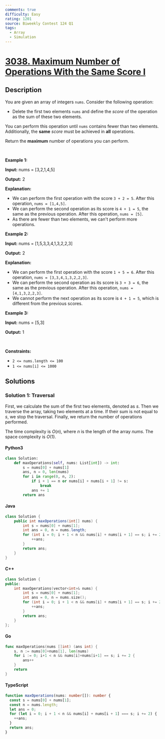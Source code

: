```yaml
---
comments: true
difficulty: Easy
rating: 1201
source: Biweekly Contest 124 Q1
tags:
  - Array
  - Simulation
---
```


<!-- problem:start -->

# [3038. Maximum Number of Operations With the Same Score I](https://leetcode.com/problems/maximum-number-of-operations-with-the-same-score-i)


## Description

<!-- description:start -->

<p>You are given an array of integers <code>nums</code>. Consider the following operation:</p>

<ul>
	<li>Delete the first two elements <code>nums</code> and define the <em>score</em> of the operation as the sum of these two elements.</li>
</ul>

<p>You can perform this operation until <code>nums</code> contains fewer than two elements. Additionally, the <strong>same</strong> <em>score</em> must be achieved in <strong>all</strong> operations.</p>

<p>Return the <strong>maximum</strong> number of operations you can perform.</p>

<p>&nbsp;</p>
<p><strong class="example">Example 1:</strong></p>

<div class="example-block">
<p><strong>Input:</strong> <span class="example-io">nums = [3,2,1,4,5]</span></p>

<p><strong>Output:</strong> <span class="example-io">2</span></p>

<p><strong>Explanation:</strong></p>

<ul>
	<li>We can perform the first operation with the score <code>3 + 2 = 5</code>. After this operation, <code>nums = [1,4,5]</code>.</li>
	<li>We can perform the second operation as its score is <code>4 + 1 = 5</code>, the same as the previous operation. After this operation, <code>nums = [5]</code>.</li>
	<li>As there are fewer than two elements, we can&#39;t perform more operations.</li>
</ul>
</div>

<p><strong class="example">Example 2:</strong></p>

<div class="example-block">
<p><strong>Input:</strong> <span class="example-io">nums = [1,5,3,3,4,1,3,2,2,3]</span></p>

<p><strong>Output:</strong> <span class="example-io">2</span></p>

<p><strong>Explanation:</strong></p>

<ul>
	<li>We can perform the first operation with the score <code>1 + 5 = 6</code>. After this operation, <code>nums = [3,3,4,1,3,2,2,3]</code>.</li>
	<li>We can perform the second operation as its score is <code>3 + 3 = 6</code>, the same as the previous operation. After this operation, <code>nums = [4,1,3,2,2,3]</code>.</li>
	<li>We cannot perform the next operation as its score is <code>4 + 1 = 5</code>, which is different from the previous scores.</li>
</ul>
</div>

<p><strong class="example">Example 3:</strong></p>

<div class="example-block">
<p><strong>Input:</strong> <span class="example-io">nums = [5,3]</span></p>

<p><strong>Output:</strong> <span class="example-io">1</span></p>
</div>

<p>&nbsp;</p>
<p><strong>Constraints:</strong></p>

<ul>
	<li><code>2 &lt;= nums.length &lt;= 100</code></li>
	<li><code>1 &lt;= nums[i] &lt;= 1000</code></li>
</ul>

<!-- description:end -->

## Solutions

<!-- solution:start -->

### Solution 1: Traversal

First, we calculate the sum of the first two elements, denoted as $s$. Then we traverse the array, taking two elements at a time. If their sum is not equal to $s$, we stop the traversal. Finally, we return the number of operations performed.

The time complexity is $O(n)$, where $n$ is the length of the array $nums$. The space complexity is $O(1)$.

<!-- tabs:start -->

#### Python3

```python
class Solution:
    def maxOperations(self, nums: List[int]) -> int:
        s = nums[0] + nums[1]
        ans, n = 0, len(nums)
        for i in range(0, n, 2):
            if i + 1 == n or nums[i] + nums[i + 1] != s:
                break
            ans += 1
        return ans
```

#### Java

```java
class Solution {
    public int maxOperations(int[] nums) {
        int s = nums[0] + nums[1];
        int ans = 0, n = nums.length;
        for (int i = 0; i + 1 < n && nums[i] + nums[i + 1] == s; i += 2) {
            ++ans;
        }
        return ans;
    }
}
```

#### C++

```cpp
class Solution {
public:
    int maxOperations(vector<int>& nums) {
        int s = nums[0] + nums[1];
        int ans = 0, n = nums.size();
        for (int i = 0; i + 1 < n && nums[i] + nums[i + 1] == s; i += 2) {
            ++ans;
        }
        return ans;
    }
};
```

#### Go

```go
func maxOperations(nums []int) (ans int) {
	s, n := nums[0]+nums[1], len(nums)
	for i := 0; i+1 < n && nums[i]+nums[i+1] == s; i += 2 {
		ans++
	}
	return
}
```

#### TypeScript

```ts
function maxOperations(nums: number[]): number {
  const s = nums[0] + nums[1];
  const n = nums.length;
  let ans = 0;
  for (let i = 0; i + 1 < n && nums[i] + nums[i + 1] === s; i += 2) {
    ++ans;
  }
  return ans;
}
```

<!-- tabs:end -->

<!-- solution:end -->

<!-- problem:end -->
